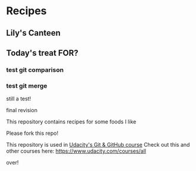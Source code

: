 # Recipes

## Lily's Canteen

## Today's treat FOR?

### test git comparison
### test git merge

still a test!

final revision

This repository contains recipes for some foods I like

Please fork this repo!

This repository is used in [Udacity's Git & GitHub course](https://www.udacity.com/course/how-to-use-git-and-github--ud775)
Check out this and other courses here: https://www.udacity.com/courses/all

over!
